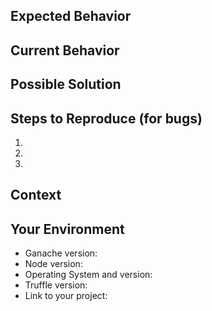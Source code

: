 <!--- Provide a general summary of the issue in the Title above -->

<!--
*************************************************************************************
*************************************************************************************
  Make sure you are running the latest version of Ganache before you open an issue.
        Download the latest release from https://www.trufflesuite.com/ganache
*************************************************************************************
*************************************************************************************
-->

<!--- DO NOT PASTE ONLY IMAGES OF TERMINAL OUTPUT AS AN ISSUE --->

## Expected Behavior
<!--- If you're describing a bug, tell us what should happen -->
<!--- If you're suggesting a change/improvement, tell us how it should work -->


## Current Behavior
<!--- If describing a bug, tell us what happens instead of the expected behavior -->
<!--- If suggesting a change/improvement, explain the difference from current behavior -->


## Possible Solution
<!--- Not obligatory, but suggest a fix/reason for the bug, -->
<!--- or ideas how to implement the addition or change -->


## Steps to Reproduce (for bugs)
<!--- Provide a link to a live example, or an unambiguous set of steps to -->
<!--- reproduce this bug. Include code to reproduce, if relevant -->
1.
2.
3.


## Context
<!--- How has this issue affected you? What are you trying to accomplish? -->
<!--- Providing context helps us come up with a solution that is most useful in the real world -->


## Your Environment
<!--- Include as many relevant details about the environment you experienced the bug in -->
* Ganache version:
* Node version:
* Operating System and version:
* Truffle version:
* Link to your project:
